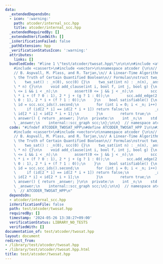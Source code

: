 ```yaml
---
data:
  _extendedDependsOn:
  - icon: ':warning:'
    path: atcoder/internal_scc.hpp
    title: atcoder/internal_scc.hpp
  _extendedRequiredBy: []
  _extendedVerifiedWith: []
  _isVerificationFailed: false
  _pathExtension: hpp
  _verificationStatusIcon: ':warning:'
  attributes:
    links: []
  bundledCode: "#line 1 \"test/atcoder/twosat.hpp\"\n\n\n\n#include <atcoder/internal_scc>\n\
    #include <cassert>\n#include <vector>\n\nnamespace atcoder {\n\n// Reference:\n\
    // B. Aspvall, M. Plass, and R. Tarjan,\n// A Linear-Time Algorithm for Testing\
    \ the Truth of Certain Quantified Boolean\n// Formulas\nstruct two_sat {\n  public:\n\
    \    two_sat() : _n(0), scc(0) {}\n    two_sat(int n) : _n(n), _answer(n), scc(2\
    \ * n) {}\n\n    void add_clause(int i, bool f, int j, bool g) {\n        assert(0\
    \ <= i && i < _n);\n        assert(0 <= j && j < _n);\n        scc.add_edge(2\
    \ * i + (f ? 0 : 1), 2 * j + (g ? 1 : 0));\n        scc.add_edge(2 * j + (g ?\
    \ 0 : 1), 2 * i + (f ? 1 : 0));\n    }\n    bool satisfiable() {\n        auto\
    \ id = scc.scc_ids().second;\n        for (int i = 0; i < _n; i++) {\n       \
    \     if (id[2 * i] == id[2 * i + 1]) return false;\n            _answer[i] =\
    \ id[2 * i] < id[2 * i + 1];\n        }\n        return true;\n    }\n    std::vector<bool>\
    \ answer() { return _answer; }\n\n  private:\n    int _n;\n    std::vector<bool>\
    \ _answer;\n    internal::scc_graph scc;\n};\n\n}  // namespace atcoder\n\n\n"
  code: "#ifndef ATCODER_TWOSAT_HPP\n#define ATCODER_TWOSAT_HPP 1\n\n#include <atcoder/internal_scc>\n\
    #include <cassert>\n#include <vector>\n\nnamespace atcoder {\n\n// Reference:\n\
    // B. Aspvall, M. Plass, and R. Tarjan,\n// A Linear-Time Algorithm for Testing\
    \ the Truth of Certain Quantified Boolean\n// Formulas\nstruct two_sat {\n  public:\n\
    \    two_sat() : _n(0), scc(0) {}\n    two_sat(int n) : _n(n), _answer(n), scc(2\
    \ * n) {}\n\n    void add_clause(int i, bool f, int j, bool g) {\n        assert(0\
    \ <= i && i < _n);\n        assert(0 <= j && j < _n);\n        scc.add_edge(2\
    \ * i + (f ? 0 : 1), 2 * j + (g ? 1 : 0));\n        scc.add_edge(2 * j + (g ?\
    \ 0 : 1), 2 * i + (f ? 1 : 0));\n    }\n    bool satisfiable() {\n        auto\
    \ id = scc.scc_ids().second;\n        for (int i = 0; i < _n; i++) {\n       \
    \     if (id[2 * i] == id[2 * i + 1]) return false;\n            _answer[i] =\
    \ id[2 * i] < id[2 * i + 1];\n        }\n        return true;\n    }\n    std::vector<bool>\
    \ answer() { return _answer; }\n\n  private:\n    int _n;\n    std::vector<bool>\
    \ _answer;\n    internal::scc_graph scc;\n};\n\n}  // namespace atcoder\n\n#endif\
    \  // ATCODER_TWOSAT_HPP\n"
  dependsOn:
  - atcoder/internal_scc.hpp
  isVerificationFile: false
  path: test/atcoder/twosat.hpp
  requiredBy: []
  timestamp: '2024-05-26 13:38:27+09:00'
  verificationStatus: LIBRARY_NO_TESTS
  verifiedWith: []
documentation_of: test/atcoder/twosat.hpp
layout: document
redirect_from:
- /library/test/atcoder/twosat.hpp
- /library/test/atcoder/twosat.hpp.html
title: test/atcoder/twosat.hpp
---
```

